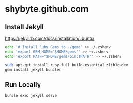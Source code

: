 # shybyte.github.com

## Install Jekyll

https://jekyllrb.com/docs/installation/ubuntu/

```bash
echo '# Install Ruby Gems to ~/gems' >> ~/.zshenv 
echo 'export GEM_HOME="$HOME/gems"' >> ~/.zshenv 
echo 'export PATH="$HOME/gems/bin:$PATH"' >> ~/.zshenv 

sudo apt-get install ruby-full build-essential zlib1g-dev
gem install jekyll bundler
```

## Run Locally


    bundle exec jekyll serve
